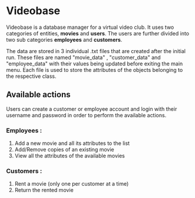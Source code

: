 # Videobase

Videobase is a database manager for a virtual video club. It uses two categories of entities, **movies** and **users**. 
The users are further divided into two sub categories **employees** and **customers**.

The data are stored in 3 individual .txt files that are created after the initial run. These files are named "movie_data"
, "customer_data" and "employee_data" with their values being updated before exiting the main menu. Each file is used to 
store the attributes of the objects belonging to the respective class.

## Available actions

Users can create a customer or employee account and login with their username and password in order to perform the available
actions.

### Employees :
1) Add a new movie and all its attributes to the list
2) Add/Remove copies of an existing movie
3) View all the attributes of the available movies

### Customers :
1) Rent a movie (only one per customer at a time)
2) Return the rented movie 
